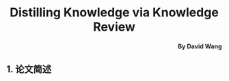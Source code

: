 # <center>Distilling Knowledge via Knowledge Review</center>
#### <p align="right">By David Wang</p>
## 1. 论文简述